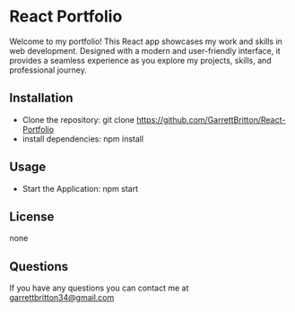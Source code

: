 # React Portfolio 

Welcome to my portfolio! This React app showcases my work and skills in web development. Designed with a modern and user-friendly interface, it provides a seamless experience as you explore my projects, skills, and professional journey.

## Installation 
- Clone the repository: git clone https://github.com/GarrettBritton/React-Portfolio
- install dependencies: npm install 

## Usage 
- Start the Application: npm start 

## License 
none 

## Questions
If you have any questions you can contact me at garrettbritton34@gmail.com
